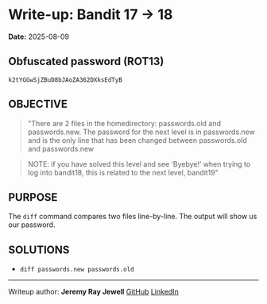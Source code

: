 # Write-up: Bandit 17 → 18  
**Date:** 2025-08-09  

## Obfuscated password (ROT13) 

`k2tYGGwSjZBuD8bJAoZA362DXksEdTyB`

## OBJECTIVE

>"There are 2 files in the homedirectory: passwords.old and passwords.new. The password for the next level is in passwords.new and is the only line that has been changed between passwords.old and passwords.new

>NOTE: if you have solved this level and see ‘Byebye!’ when trying to log into bandit18, this is related to the next level, bandit19"

## PURPOSE

The `diff` command compares two files line-by-line. The output will show us our password.


## SOLUTIONS

- `diff passwords.new passwords.old`

___

Writeup author: **Jeremy Ray Jewell**
[GitHub](https://github.com/jeremyrayjewell)
[LinkedIn](https://www.linkedin.com/in/jeremyrayjewell)
